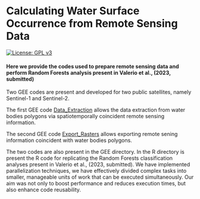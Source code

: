 # Calculating Water Surface Occurrence from Remote Sensing Data

[![License: GPL v3](https://img.shields.io/badge/License-GPLv3-blue.svg)](https://www.gnu.org/licenses/gpl-3.0)

#### Here we provide the codes used to prepare remote sensing data and perform Random Forests analysis present in Valerio et al., (2023, submitted)

Two GEE codes are present and developed for two public satellites, namely Sentinel-1 and Sentinel-2.

The first GEE code [Data_Extraction](https://code.earthengine.google.com/e0033f21447392da736fba2ee19ac42a) allows the data extraction from water bodies polygons via spatiotemporally coincident remote sensing information.

The second GEE code [Export_Rasters](https://code.earthengine.google.com/e0033f21447392da736fba2ee19ac42a) allows exporting remote sening information coincident with water bodies polygons.

The two codes are also present in the GEE directory.
In the R directory is present the R code for replicating the Random Forests classification analyses present in Valerio et al., (2023, submitted). 
We have implemented parallelization techniques, we have effectively divided complex tasks into smaller, manageable units of work that can be executed simultaneously. Our aim was not only to boost performance and reduces execution times, but also enhance code reusability.
